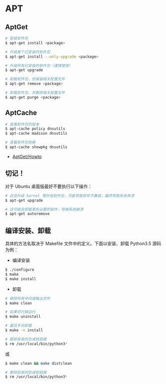 # APT

## AptGet

```bash
# 安装软件包
$ apt-get install <package>

# 升级某个已安装的软件包
$ apt-get install --only-upgrade <package>

# 升级所有已安装的软件包（谨慎使用）
$ apt-get upgrade

# 卸载软件包，但保留相关配置文件
$ apt-get remove <package>

# 卸载软件包，并删除相关配置文件
$ apt-get purge <package>
```

## AptCache

```bash
# 查看软件包的版本
$ apt-cache policy dnsutils
$ apt-cache madison dnsutils

# 查看软件包依赖
$ apt-cache showpkg dnsutils
```

* [AptGet/Howto](https://help.ubuntu.com/community/AptGet/Howto)

## 切记！

对于 Ubuntu 桌面版最好不要执行以下操作：

```bash
# 这会升级 kernel 等所有软件包，可能导致软件不兼容，最终导致系统奔溃
$ apt-get upgrade

# 这可能会卸载某些必要的软件，导致系统崩溃
$ apt-get autoremove
```

## 编译安装、卸载

具体的方法名取决于 Makefile 文件中的定义。下面以安装、卸载 Python3.5 源码为例：

* 编译安装

```bash
$ ./configure
$ make
$ make install
```

* 卸载

```bash
# 删除所有中间或输出文件
$ make clean

# 如果可行就运行
$ make uninstall

# 最后手动卸载
$ make -n install

# 删除安装的包或软链接
$ rm /usr/local/bin/python3*
```

或

```bash
$ make clean && make distclean

# 删除安装的包或软链接
$ rm /usr/local/bin/python3*
```